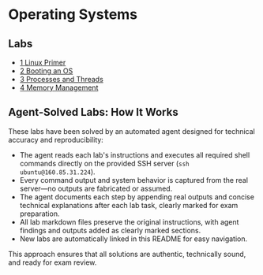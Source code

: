 # Operating Systems

## Labs

- [1 Linux Primer](1%20Linux%20Primer.md)
- [2 Booting an OS](2%20Booting%20an%20OS.md)
- [3 Processes and Threads](3%20Processes%20and%20Threads.md)
- [4 Memory Management](4%20Memory%20Management.md)

## Agent-Solved Labs: How It Works

These labs have been solved by an automated agent designed for technical accuracy and reproducibility:

- The agent reads each lab's instructions and executes all required shell commands directly on the provided SSH server (`ssh ubuntu@160.85.31.224`).
- Every command output and system behavior is captured from the real server—no outputs are fabricated or assumed.
- The agent documents each step by appending real outputs and concise technical explanations after each lab task, clearly marked for exam preparation.
- All lab markdown files preserve the original instructions, with agent findings and outputs added as clearly marked sections.
- New labs are automatically linked in this README for easy navigation.

This approach ensures that all solutions are authentic, technically sound, and ready for exam review.
